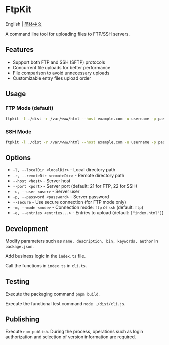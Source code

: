 # FtpKit

English | [简体中文](./README_zh.md)

A command line tool for uploading files to FTP/SSH servers.

## Features

- Support both FTP and SSH (SFTP) protocols
- Concurrent file uploads for better performance
- File comparison to avoid unnecessary uploads
- Customizable entry files upload order

## Usage

### FTP Mode (default)

```bash
ftpkit -l ./dist -r /var/www/html --host example.com -u username -p password
```

### SSH Mode

```bash
ftpkit -l ./dist -r /var/www/html --host example.com -u username -p password -m ssh
```

## Options

- `-l, --localDir <localDir>` - Local directory path
- `-r, --remoteDir <remoteDir>` - Remote directory path
- `--host <host>` - Server host
- `--port <port>` - Server port (default: 21 for FTP, 22 for SSH)
- `-u, --user <user>` - Server user
- `-p, --password <password>` - Server password
- `--secure` - Use secure connection (for FTP mode only)
- `-m, --mode <mode>` - Connection mode: `ftp` or `ssh` (default: `ftp`)
- `-e, --entries <entries...>` - Entries to upload (default: `["index.html"]`)

## Development

Modify parameters such as `name, description, bin, keywords, author` in `package.json`.

Add business logic in the `index.ts` file.

Call the functions in `index.ts` in `cli.ts`.

## Testing

Execute the packaging command `pnpm build`.

Execute the functional test command `node ./dist/cli.js`.

## Publishing

Execute `npm publish`. During the process, operations such as login authorization and selection of version information are required.
